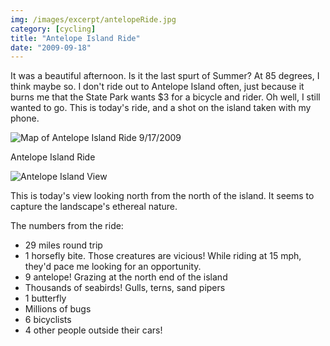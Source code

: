 ```yaml
---
img: /images/excerpt/antelopeRide.jpg
category: [cycling]
title: "Antelope Island Ride"
date: "2009-09-18"
---
```


It was a beautiful afternoon. Is it the last spurt of Summer? At 85 degrees, I think maybe so. I don't ride out to Antelope Island often, just because it burns me that the State Park wants $3 for a bicycle and rider. Oh well, I still wanted to go. This is today's ride, and a shot on the island taken with my phone.

![Map of Antelope Island Ride 9/17/2009](/images/antelopeRide.jpg)

Antelope Island Ride  

![Antelope Island View](/images/view-from-antelope-Island-looking-north-1024x768.jpg)

This is today's view looking north from the north of the island. It seems to capture the landscape's ethereal nature.

The numbers from the ride:

- 29 miles round trip
- 1 horsefly bite. Those creatures are vicious! While riding at 15 mph, they'd pace me looking for an opportunity.
- 9 antelope! Grazing at the north end of the island
- Thousands of seabirds! Gulls, terns, sand pipers
- 1 butterfly
- Millions of bugs
- 6 bicyclists
- 4 other people outside their cars!
